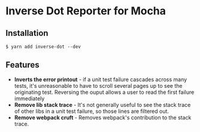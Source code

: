 # Inverse Dot Reporter for Mocha

## Installation

```
$ yarn add inverse-dot --dev
```

## Features

- **Inverts the error printout** - if a unit test failure cascades across many
tests, it's unreasonable to have to scroll several pages up to see the originating
test. Reversing the ouput allows a user to read the first failure immediately
- **Remove lib stack trace** - It's not generally useful to see the stack trace
of other libs in a unit test failure, so those lines are filtered out.
- **Remove webpack cruft** - Removes webpack's contribution to the stack trace.
